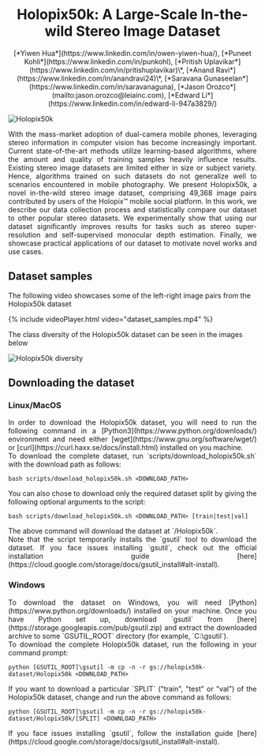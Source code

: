<center><h1> Holopix50k: A Large-Scale In-the-wild Stereo Image Dataset </h1></center>

<center>
[*Yiwen Hua*](https://www.linkedin.com/in/owen-yiwen-hua/), 
[*Puneet Kohli*](https://www.linkedin.com/in/punkohl), 
[*Pritish Uplavikar*](https://www.linkedin.com/in/pritishuplavikar)\*, 
[*Anand Ravi*](https://www.linkedin.com/in/anandravi24)\*, 
[*Saravana Gunaseelan*](https://www.linkedin.com/in/saravanaguna), 
[*Jason Orozco*](mailto:jason.orozco@leiainc.com), 
[*Edward Li*](https://www.linkedin.com/in/edward-li-947a3829/)
</center>

![Holopix50k](https://leiainc.github.com/holopix50k/images/mosaic.png "Holopix50k")

<div style="text-align: justify">
    With the mass-market adoption of dual-camera mobile phones, leveraging stereo information in computer vision has 
    become increasingly important. Current state-of-the-art methods utilize learning-based algorithms, where the 
    amount and quality of training samples heavily influence results. Existing stereo image datasets are limited 
    either in size or subject variety. Hence, algorithms trained on such datasets do not generalize well to scenarios 
    encountered in mobile photography. We present Holopix50k, a novel in-the-wild stereo image dataset, comprising 49,368 
    image pairs contributed by users of the Holopix™ mobile social platform. In this work, we describe our data collection 
    process and statistically compare our dataset to other popular stereo datasets. We experimentally show that using our 
    dataset significantly improves results for tasks such as stereo super-resolution and self-supervised monocular depth 
    estimation. Finally, we showcase practical applications of our dataset to motivate novel works and use cases.
</div>

## Dataset samples

The following video showcases some of the left-right image pairs from the Holopix50k dataset 

{% include videoPlayer.html video="dataset_samples.mp4" %}

The class diversity of the Holopix50k dataset can be seen in the images below

![Holopix50k diversity](https://leiainc.github.com/holopix50k/images/holopix50k_diversity.png "Holopix50k diversity")

## Downloading the dataset

### Linux/MacOS

<div style="text-align: justify">
    In order to download the Holopix50k dataset, you will need to run the following command in a 
    [Python3](https://www.python.org/downloads/) environment and need either [wget](https://www.gnu.org/software/wget/) or 
    [curl](https://curl.haxx.se/docs/install.html) installed on you machine.
</div>
<div style="text-align: justify">
To download the complete dataset, run `scripts/download_holopix50k.sh` with the download path as follows:
</div>

```
bash scripts/download_holopix50k.sh <DOWNLOAD_PATH>
```

<div style="text-align: justify">
You can also chose to download only the required dataset split by giving the following optional arguments to the 
script:
</div>

```
bash scripts/download_holopix50k.sh <DOWNLOAD_PATH> [train|test|val]
```

<div style="text-align: justify">
The above command will download the dataset at `<DOWNLOAD_PATH>/Holopix50k`.
</div>
<div style="text-align: justify">
Note that the script temporarily installs the `gsutil` tool to download the dataset. If you face issues installing 
`gsutil`, check out the official installation guide 
[here](https://cloud.google.com/storage/docs/gsutil_install#alt-install).
</div>

### Windows

<div style="text-align: justify">
To download the dataset on Windows, you will need [Python](https://www.python.org/downloads/) installed on your 
machine. Once you have Python set up, download `gsutil` from [here](https://storage.googleapis.com/pub/gsutil.zip) and
extract the downloaded archive to some `GSUTIL_ROOT` directory (for example, `C:\gsutil`). 
</div>
<div style="text-align: justify">
To download the complete Holopix50k dataset, run the following in your command prompt:
</div>

```
python [GSUTIL_ROOT]\gsutil -m cp -n -r gs://holopix50k-dataset/Holopix50k <DOWNLOAD_PATH>
```

<div style="text-align: justify">
If you want to download a particular `SPLIT` ("train", "test" or "val") of the Holopix50k dataset, change and run the 
above command as follows:
</div>

```
python [GSUTIL_ROOT]\gsutil -m cp -n -r gs://holopix50k-dataset/Holopix50k/[SPLIT] <DOWNLOAD_PATH>
```

<div style="text-align: justify">
If you face issues installing `gsutil`, follow the installation guide 
[here](https://cloud.google.com/storage/docs/gsutil_install#alt-install).
</div>
